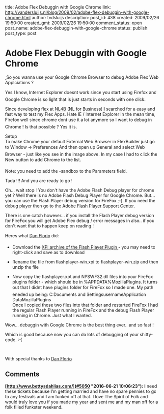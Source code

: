 title: Adobe Flex Debuggin with Google Chrome
link: http://vandersluijs.nl/blog/2009/02/adobe-flex-debuggin-with-google-chrome.html
author: tvdsluijs
description: 
post_id: 438
created: 2009/02/26 19:50:00
created_gmt: 2009/02/26 19:50:00
comment_status: open
post_name: adobe-flex-debuggin-with-google-chrome
status: publish
post_type: post

# Adobe Flex Debuggin with Google Chrome

[ ](http://polygeek.com/1342_flex_debugging-with-chrome)So you wanna use your Google Chrome Browser to debug Adobe Flex Web Applciations ?  
  
Yes I know, Internet Explorer doesnt work since you start using Firefox and Google Chrome is so light that is just starts in seconds with one click.  
  
Since developing flex at [NL4B](http://www.nl4b.com/) (NL for Business) I searched for a easy and fast way to test my Flex Apps. Hate IE / Internet Explorer in the mean time, Firefox well since chrome dont use it a lot anymore so I want to debug in Chrome ! Is that possible ? Yes it is.  
  
  
  
Setup  
To make Chrome your default External Web Browser in FlexBuilder just go to Window -> Preferences And then open up General and select Web Browser - just like you see in the image above. In my case I had to click the New button to add Chrome to the list.  
  
Note: you need to add the -sandbox to the Parameters field.  
  
Tada !!! And you are ready to go !  
  
Oh... wait stop ! You don't have the Adobe Flash Debug player for chrome yet ? Well there is no Adobe Flash Debug Player for Google Chrome. But... you can use the Flash Player debug version for FireFox ;-). If you need the debug player then go to the [Adobe Flash Player Support Center](http://www.adobe.com/support/flashplayer/downloads.html).  
  
There is one catch however... if you install the Flash Player debug version for FireFox you will get Adobe Flex debug / error messages in also.. if you don't want that to happen keep on reading !  
  
Heres what [Dan Florio](http://polygeek.com/1342_flex_debugging-with-chrome) did:  


  

  * Download the [XPI archive of the Flash Player Plugin ](http://fpdownload.macromedia.com/get/flashplayer/xpi/current/flashplayer-win.xpi)\- you may need to right-click and save as to download
  

  * Rename the file from flashplayer-win.xpi to flashplayer-win.zip and then unzip the file
  

  * Now copy the flashplayer.xpt and NPSWF32.dll files into your FireFox plugins folder - which should be in %APPDATA%MozillaPlugins. It turns out that I didnt have plugins folder for FireFox so I made one. My path eneded up being: C:Documents and SettingsusernameApplication DataMozillaPlugins  
Once I copied those two files into that folder and restarted FireFox I had the regular Flash Player running in FireFox and the debug Flash Player running in Chrome. Just what I wanted.
  
  
Wow... debuggin with Google Chrome is the best thing ever.. and so fast !  
  
Which is good because now you can do lots of debugging of your shitty-code. :-)  
  
   
  
With special thanks to [Dan Florio](http://polygeek.com/1342_flex_debugging-with-chrome)

## Comments

**[http://www.bettysdahlias.com/](#5050 "2016-06-21 10:06:23"):** I need these tickets because I’m getting married and have no spare pennies to go to any festivals and I am funked off at that. I love The Spirit of Folk and would truly love you if you made my year and sent me and my man off for a folk filled funkster weekend.

